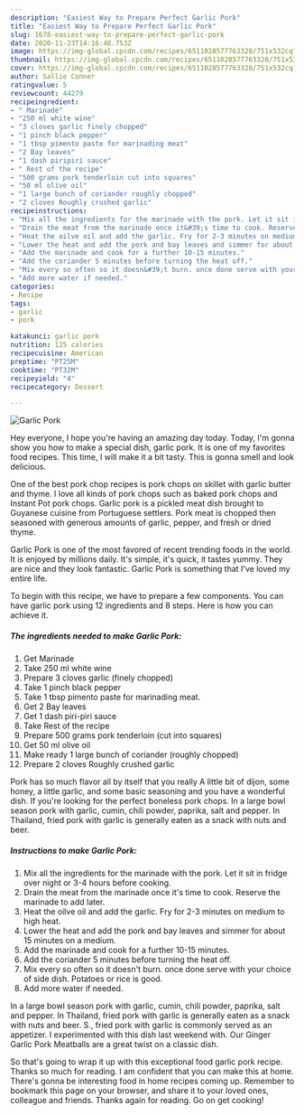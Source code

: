 ```yaml
---
description: "Easiest Way to Prepare Perfect Garlic Pork"
title: "Easiest Way to Prepare Perfect Garlic Pork"
slug: 1678-easiest-way-to-prepare-perfect-garlic-pork
date: 2020-11-23T14:16:48.753Z
image: https://img-global.cpcdn.com/recipes/6511028577763328/751x532cq70/garlic-pork-recipe-main-photo.jpg
thumbnail: https://img-global.cpcdn.com/recipes/6511028577763328/751x532cq70/garlic-pork-recipe-main-photo.jpg
cover: https://img-global.cpcdn.com/recipes/6511028577763328/751x532cq70/garlic-pork-recipe-main-photo.jpg
author: Sallie Conner
ratingvalue: 5
reviewcount: 44279
recipeingredient:
- " Marinade"
- "250 ml white wine"
- "3 cloves garlic finely chopped"
- "1 pinch black pepper"
- "1 tbsp pimento paste for marinading meat"
- "2 Bay leaves"
- "1 dash piripiri sauce"
- " Rest of the recipe"
- "500 grams pork tenderloin cut into squares"
- "50 ml olive oil"
- "1 large bunch of coriander roughly chopped"
- "2 cloves Roughly crushed garlic"
recipeinstructions:
- "Mix all the ingredients for the marinade with the pork. Let it sit in fridge over night or 3-4 hours before cooking."
- "Drain the meat from the marinade once it&#39;s time to cook. Reserve the marinade to add later."
- "Heat the oilve oil and add the garlic. Fry for 2-3 minutes on medium to high heat."
- "Lower the heat and add the pork and bay leaves and simmer for about 15 minutes on a medium."
- "Add the marinade and cook for a further 10-15 minutes."
- "Add the coriander 5 minutes before turning the heat off."
- "Mix every so often so it doesn&#39;t burn. once done serve with your choice of side dish. Potatoes or rice is good."
- "Add more water if needed."
categories:
- Recipe
tags:
- garlic
- pork

katakunci: garlic pork 
nutrition: 125 calories
recipecuisine: American
preptime: "PT25M"
cooktime: "PT32M"
recipeyield: "4"
recipecategory: Dessert

---
```



![Garlic Pork](https://img-global.cpcdn.com/recipes/6511028577763328/751x532cq70/garlic-pork-recipe-main-photo.jpg)

Hey everyone, I hope you're having an amazing day today. Today, I'm gonna show you how to make a special dish, garlic pork. It is one of my favorites food recipes. This time, I will make it a bit tasty. This is gonna smell and look delicious.

One of the best pork chop recipes is pork chops on skillet with garlic butter and thyme. I love all kinds of pork chops such as baked pork chops and Instant Pot pork chops. Garlic pork is a pickled meat dish brought to Guyanese cuisine from Portuguese settlers. Pork meat is chopped then seasoned with generous amounts of garlic, pepper, and fresh or dried thyme.

Garlic Pork is one of the most favored of recent trending foods in the world. It is enjoyed by millions daily. It's simple, it's quick, it tastes yummy. They are nice and they look fantastic. Garlic Pork is something that I've loved my entire life.


To begin with this recipe, we have to prepare a few components. You can have garlic pork using 12 ingredients and 8 steps. Here is how you can achieve it.

<!--inarticleads1-->

##### The ingredients needed to make Garlic Pork:

1. Get  Marinade
1. Take 250 ml white wine
1. Prepare 3 cloves garlic (finely chopped)
1. Take 1 pinch black pepper
1. Take 1 tbsp pimento paste for marinading meat.
1. Get 2 Bay leaves
1. Get 1 dash piri-piri sauce
1. Take  Rest of the recipe
1. Prepare 500 grams pork tenderloin (cut into squares)
1. Get 50 ml olive oil
1. Make ready 1 large bunch of coriander (roughly chopped)
1. Prepare 2 cloves Roughly crushed garlic


Pork has so much flavor all by itself that you really A little bit of dijon, some honey, a little garlic, and some basic seasoning and you have a wonderful dish. If you&#39;re looking for the perfect boneless pork chops. In a large bowl season pork with garlic, cumin, chili powder, paprika, salt and pepper. In Thailand, fried pork with garlic is generally eaten as a snack with nuts and beer. 

<!--inarticleads2-->

##### Instructions to make Garlic Pork:

1. Mix all the ingredients for the marinade with the pork. Let it sit in fridge over night or 3-4 hours before cooking.
1. Drain the meat from the marinade once it&#39;s time to cook. Reserve the marinade to add later.
1. Heat the oilve oil and add the garlic. Fry for 2-3 minutes on medium to high heat.
1. Lower the heat and add the pork and bay leaves and simmer for about 15 minutes on a medium.
1. Add the marinade and cook for a further 10-15 minutes.
1. Add the coriander 5 minutes before turning the heat off.
1. Mix every so often so it doesn&#39;t burn. once done serve with your choice of side dish. Potatoes or rice is good.
1. Add more water if needed.


In a large bowl season pork with garlic, cumin, chili powder, paprika, salt and pepper. In Thailand, fried pork with garlic is generally eaten as a snack with nuts and beer. S., fried pork with garlic is commonly served as an appetizer. I experimented with this dish last weekend with. Our Ginger Garlic Pork Meatballs are a great twist on a classic dish. 

So that's going to wrap it up with this exceptional food garlic pork recipe. Thanks so much for reading. I am confident that you can make this at home. There's gonna be interesting food in home recipes coming up. Remember to bookmark this page on your browser, and share it to your loved ones, colleague and friends. Thanks again for reading. Go on get cooking!
